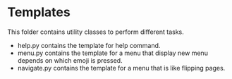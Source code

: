 # Templates

This folder contains utility classes to perform different tasks.

- help.py contains the template for help command.
- menu.py contains the template for a menu that display new menu depends on which emoji is pressed.
- navigate.py contains the template for a menu that is like flipping pages.
